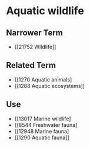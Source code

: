 # Aquatic wildlife  

## Narrower Term

- [[21752 Wildlife]]  

## Related Term

- [[1270 Aquatic animals]
- [[1288 Aquatic ecosystems]]  

## Use

- [[13017 Marine wildlife]
- [[8544 Freshwater fauna]
- [[12948 Marine fauna]
- [[1290 Aquatic fauna]]  

